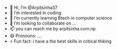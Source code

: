 - 👋 Hi, I’m @Arpitsinha37
- 👀 I’m interested in coding
- 🌱 I’m currently learning Btech in computer science
- 💞️ I’m looking to collaborate on ...
- 📫 you can reach me by arpitsinha.com.np
- 😄 Pronouns: ...
- ⚡ Fun fact: i have a the best skills in critical thiking

<!---
Arpitsinha37/Arpitsinha37 is a ✨ special ✨ repository because its `README.md` (this file) appears on your GitHub profile.
You can click the Preview link to take a look at your changes.
--->
